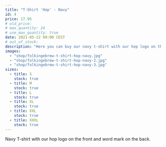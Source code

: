 ```yaml
---
title: "T-Shirt 'Hop' - Navy"
id: 4
price: 17.95
# old_price:
# max_quantity: 24
# use_max_quantity: true
date: 2021-05-22 09:00 CEST
# out_of_stock:
description: "Here you can buy our navy t-shirt with our hop logo on the front and word mark on the back."
images:
  - "shop/folkingebrew-t-shirt-hop-navy.jpg"
  - "shop/folkingebrew-t-shirt-hop-navy-2.jpg"
  - "shop/folkingebrew-t-shirt-hop-navy-3.jpg"
sizes:
  - title: S
    stock: true
  - title: M
    stock: true
  - title: L
    stock: true
  - title: XL
    stock: true
  - title: XXL
    stock: true
  - title: XXXL
    stock: true
---
```


Navy T-shirt with our hop logo on the front and word mark on the back.
